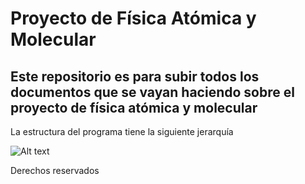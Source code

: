 # Proyecto de Física Atómica y Molecular

## Este repositorio es para subir todos los documentos que se vayan haciendo sobre el proyecto de física atómica y molecular

La estructura del programa tiene la siguiente jerarquía

![Alt text](https://assets.digitalocean.com/articles/alligator/boo.svg "a title")


Derechos reservados
